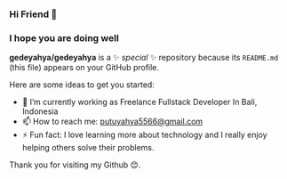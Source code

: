 ### Hi Friend 👋

### I hope you are doing well

**gedeyahya/gedeyahya** is a ✨ _special_ ✨ repository because its `README.md` (this file) appears on your GitHub profile.

Here are some ideas to get you started:

- 🔭 I’m currently working as Freelance Fullstack Developer In Bali, Indonesia
- 📫 How to reach me: putuyahya5566@gmail.com
- ⚡ Fun fact: I love learning more about technology and I really enjoy helping others solve their problems.

Thank you for visiting my Github 😊.
